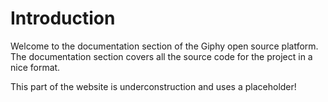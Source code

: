 # Introduction
Welcome to the documentation section of the Giphy open source platform.
The documentation section covers all the source code for the project in 
a nice format.

This part of the website is underconstruction and uses a placeholder!